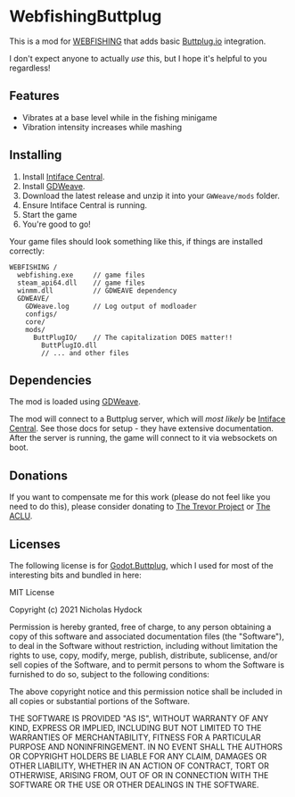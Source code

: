 # WebfishingButtplug

This is a mod for [WEBFISHING](https://store.steampowered.com/app/3146520/WEBFISHING/) that adds basic [Buttplug.io](https://buttplug.io/) integration.

I don't expect anyone to actually _use_ this, but I hope it's helpful to you regardless!

## Features

- Vibrates at a base level while in the fishing minigame
- Vibration intensity increases while mashing

## Installing

1. Install [Intiface Central](https://docs.intiface.com/docs/intiface-central/quickstart/).
1. Install [GDWeave](https://github.com/NotNite/GDWeave/tree/main).
1. Download the latest release and unzip it into your `GWWeave/mods` folder.
1. Ensure Intiface Central is running.
1. Start the game
1. You're good to go!

Your game files should look something like this, if things are installed correctly:

```
WEBFISHING /
  webfishing.exe     // game files
  steam_api64.dll    // game files
  winmm.dll          // GDWEAVE dependency
  GDWEAVE/
    GDWeave.log      // Log output of modloader
    configs/
    core/
    mods/
      ButtPlugIO/    // The capitalization DOES matter!!
        ButtPlugIO.dll
        // ... and other files
```

## Dependencies

The mod is loaded using [GDWeave](https://github.com/NotNite/GDWeave/tree/main).

The mod will connect to a Buttplug server, which will _most likely_ be [Intiface Central](https://docs.intiface.com/docs/intiface-central/quickstart/).
See those docs for setup - they have extensive documentation. After the server is running, the game will connect to it via websockets on boot.

## Donations

If you want to compensate me for this work (please do not feel like you need to do this), please consider donating to [The Trevor Project](https://give.thetrevorproject.org/give/63307/#!/donation/checkout) or [The ACLU](https://action.aclu.org/give/now).

## Licenses

The following license is for [Godot.Buttplug](https://github.com/erodozer/Godot.Buttplug), which I used for most of the interesting bits and bundled in here:

MIT License

Copyright (c) 2021 Nicholas Hydock

Permission is hereby granted, free of charge, to any person obtaining a copy
of this software and associated documentation files (the "Software"), to deal
in the Software without restriction, including without limitation the rights
to use, copy, modify, merge, publish, distribute, sublicense, and/or sell
copies of the Software, and to permit persons to whom the Software is
furnished to do so, subject to the following conditions:

The above copyright notice and this permission notice shall be included in all
copies or substantial portions of the Software.

THE SOFTWARE IS PROVIDED "AS IS", WITHOUT WARRANTY OF ANY KIND, EXPRESS OR
IMPLIED, INCLUDING BUT NOT LIMITED TO THE WARRANTIES OF MERCHANTABILITY,
FITNESS FOR A PARTICULAR PURPOSE AND NONINFRINGEMENT. IN NO EVENT SHALL THE
AUTHORS OR COPYRIGHT HOLDERS BE LIABLE FOR ANY CLAIM, DAMAGES OR OTHER
LIABILITY, WHETHER IN AN ACTION OF CONTRACT, TORT OR OTHERWISE, ARISING FROM,
OUT OF OR IN CONNECTION WITH THE SOFTWARE OR THE USE OR OTHER DEALINGS IN THE
SOFTWARE.
